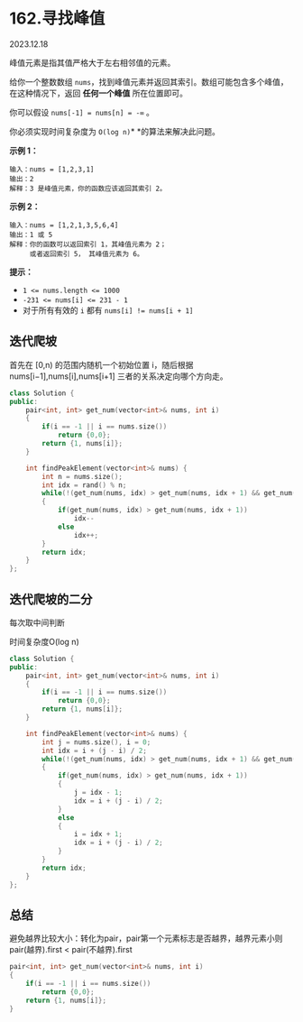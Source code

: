 # 162.寻找峰值

2023.12.18

峰值元素是指其值严格大于左右相邻值的元素。

给你一个整数数组 `nums`，找到峰值元素并返回其索引。数组可能包含多个峰值，在这种情况下，返回 **任何一个峰值** 所在位置即可。

你可以假设 `nums[-1] = nums[n] = -∞` 。

你必须实现时间复杂度为 `O(log n)`* *的算法来解决此问题。

**示例 1：**

```
输入：nums = [1,2,3,1]
输出：2
解释：3 是峰值元素，你的函数应该返回其索引 2。
```

**示例 2：**

```
输入：nums = [1,2,1,3,5,6,4]
输出：1 或 5 
解释：你的函数可以返回索引 1，其峰值元素为 2；
     或者返回索引 5， 其峰值元素为 6。
```

**提示：**

- `1 <= nums.length <= 1000`
- `-231 <= nums[i] <= 231 - 1`
- 对于所有有效的 `i` 都有 `nums[i] != nums[i + 1]`



## 迭代爬坡

首先在 [0,n) 的范围内随机一个初始位置 i，随后根据 nums[i−1],nums[i],nums[i+1] 三者的关系决定向哪个方向走。

```c++
class Solution {
public:
    pair<int, int> get_num(vector<int>& nums, int i)
    {
        if(i == -1 || i == nums.size())
            return {0,0};
        return {1, nums[i]};
    }

    int findPeakElement(vector<int>& nums) {
        int n = nums.size();
        int idx = rand() % n;
        while(!(get_num(nums, idx) > get_num(nums, idx + 1) && get_num(nums, idx) > get_num(nums, idx - 1)))
        {
            if(get_num(nums, idx) > get_num(nums, idx + 1))
                idx--
            else
                idx++;
        }
        return idx;
    }
};
```

## 迭代爬坡的二分

每次取中间判断

时间复杂度O(log n)

```c++
class Solution {
public:
    pair<int, int> get_num(vector<int>& nums, int i)
    {
        if(i == -1 || i == nums.size())
            return {0,0};
        return {1, nums[i]};
    }

    int findPeakElement(vector<int>& nums) {
        int j = nums.size(), i = 0;
        int idx = i + (j - i) / 2;
        while(!(get_num(nums, idx) > get_num(nums, idx + 1) && get_num(nums, idx) > get_num(nums, idx - 1)))
        {
            if(get_num(nums, idx) > get_num(nums, idx + 1))
            {
                j = idx - 1;
                idx = i + (j - i) / 2;
            }
            else
            {
                i = idx + 1;
                idx = i + (j - i) / 2;
            }
        }
        return idx;
    }
};
```

## 总结

避免越界比较大小：转化为pair，pair第一个元素标志是否越界，越界元素小则pair(越界).first < pair(不越界).first

```c++
pair<int, int> get_num(vector<int>& nums, int i)
{
    if(i == -1 || i == nums.size())
        return {0,0};
    return {1, nums[i]};
}
```

